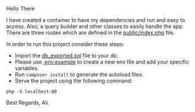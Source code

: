 Hello There

I have created a container to have my dependencies and run and easy to access. Also, a query builder and other classes to easily handle the app.
There are three routes which are defined in the [public/index.php](public%2Findex.php) file.

In order to run this project consider these steps:

- Import the [db_exported.sql](db_exported.sql) file to your db.
- Please use [.env.example](.env.example) to create a new env file and add your specific variables.
- Run `composer install` to generate the autoload files.
- Serve the project using the following command:
```shell 
php -S localhost:80
```

Best Regards, Ali.
